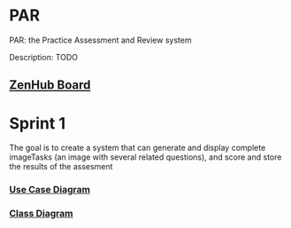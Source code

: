 # PAR
PAR: the Practice Assessment and Review system

Description:
TODO

## [ZenHub Board](https://app.zenhub.com/workspaces/par-5cf68a391437ff1e943f0c81/board?filterLogic=any&repos=190221376,191385989)

# Sprint 1
The goal is to create a system that can generate and display complete imageTasks (an image with several related questions), and score and store the results of the assesment

### [Use Case Diagram](https://drive.google.com/file/d/1QTz--W0J2Ndkk39QbW9K4qkbaIEpPG40/view)

### [Class Diagram](https://drive.google.com/file/d/1yWu4kD_JU9DjYumKP-gYLECOCFiK0NfK/view?usp=sharing)

